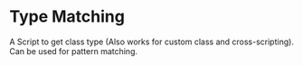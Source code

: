 # Type Matching
 A Script to get class type (Also works for custom class and cross-scripting). Can be used for pattern matching.
